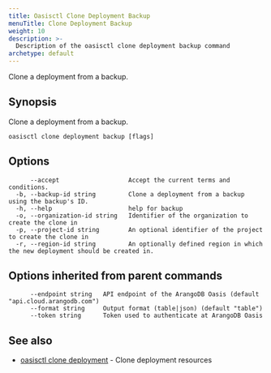 ```yaml
---
title: Oasisctl Clone Deployment Backup
menuTitle: Clone Deployment Backup
weight: 10
description: >-
  Description of the oasisctl clone deployment backup command
archetype: default
---
```

Clone a deployment from a backup.

## Synopsis

Clone a deployment from a backup.

```
oasisctl clone deployment backup [flags]
```

## Options

```
      --accept                   Accept the current terms and conditions.
  -b, --backup-id string         Clone a deployment from a backup using the backup's ID.
  -h, --help                     help for backup
  -o, --organization-id string   Identifier of the organization to create the clone in
  -p, --project-id string        An optional identifier of the project to create the clone in
  -r, --region-id string         An optionally defined region in which the new deployment should be created in.
```

## Options inherited from parent commands

```
      --endpoint string   API endpoint of the ArangoDB Oasis (default "api.cloud.arangodb.com")
      --format string     Output format (table|json) (default "table")
      --token string      Token used to authenticate at ArangoDB Oasis
```

## See also

* [oasisctl clone deployment](clone-deployment.md)	 - Clone deployment resources

